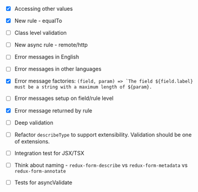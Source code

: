 - [x] Accessing other values
- [x] New rule - equalTo
- [ ] Class level validation
- [ ] New async rule - remote/http
- [ ] Error messages in English
- [ ] Error messages in other languages
- [x] Error message factories: ```(field, param) => `The field ${field.label} must be a string with a maximum length of ${param}.```
- [ ] Error messages setup on field/rule level
- [x] Error message returned by rule
- [ ] Deep validation
- [ ] Refactor `describeType` to support extensibility. Validation should be one of extensions.

- [ ] Integration test for JSX/TSX
- [ ] Think about naming - `redux-form-describe` vs `redux-form-metadata` vs `redux-form-annotate`
- [ ] Tests for asyncValidate 